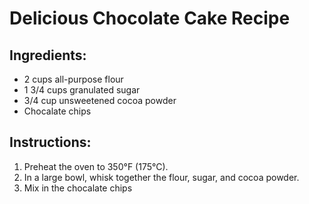 # Delicious Chocolate Cake Recipe

## Ingredients:
- 2 cups all-purpose flour
- 1 3/4 cups granulated sugar
- 3/4 cup unsweetened cocoa powder
- Chocalate chips

## Instructions:
1. Preheat the oven to 350°F (175°C).
2. In a large bowl, whisk together the flour, sugar, and cocoa powder.
3. Mix in the chocalate chips